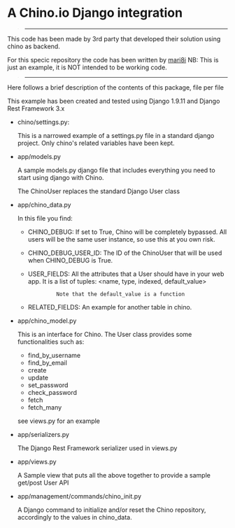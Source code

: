 # A Chino.io Django integration
> ********************************************************************************
 This code has been made by 3rd party that developed their solution
using chino as backend. 

For this specic repository the code has been written by [mari8i](https://github.com/mari8i) 
 NB: This is just an example, it is NOT intended to be working code.   
> ********************************************************************************

Here follows a brief description of the contents of this package, file per file

This example has been created and tested using Django 1.9.11 and
Django Rest Framework 3.x

 - chino/settings.py:

   This is a narrowed example of a settings.py file in a standard
   django project. Only chino's related variables have been kept.

 - app/models.py

   A sample models.py django file that includes everything you need to
   start using django with Chino.

   The ChinoUser replaces the standard Django User class

 - app/chino_data.py

   In this file you find:

      - CHINO_DEBUG: If set to True, Chino will be completely
                     bypassed.  All users will be the same user
                     instance, so use this at you own risk.

      - CHINO_DEBUG_USER_ID: The ID of the ChinoUser that will be used
                     when CHINO_DEBUG is True.

      - USER_FIELDS: All the attributes that a User should have in
                     your web app. It is a list of tuples:
                     <name, type, indexed, default_value>

                     Note that the default_value is a function

      - RELATED_FIELDS: An example for another table in chino.

 - app/chino_model.py

   This is an interface for Chino. The User class provides some
   functionalities such as:

   - find_by_username
   - find_by_email
   - create
   - update
   - set_password
   - check_password
   - fetch
   - fetch_many

   see views.py for an example

 - app/serializers.py

   The Django Rest Framework serializer used in views.py

 - app/views.py

   A Sample view that puts all the above together to provide a sample
   get/post User API

 - app/management/commands/chino_init.py

   A Django command to initialize and/or reset the Chino repository,
   accordingly to the values in chino_data.
